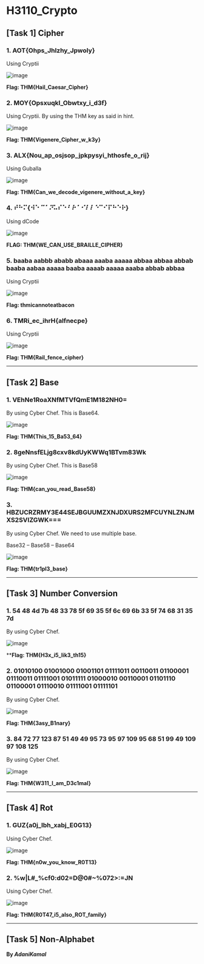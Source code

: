 # H3110_Crypto

## [Task 1] Cipher

### 1.	AOT{Ohps_Jhlzhy_Jpwoly}

Using Cryptii

![image](https://user-images.githubusercontent.com/44063862/82730672-079fe100-9d34-11ea-91e7-ebb91b906f6e.png)

**Flag: THM{Hail_Caesar_Cipher}**

### 2.	MOY{Opsxuqkl_Obwtxy_i_d3f}

Using Cryptii. By using the THM key as said in hint.

![image](https://user-images.githubusercontent.com/44063862/82730681-21d9bf00-9d34-11ea-8670-001a3b58fbef.png)

**Flag: THM{Vigenere_Cipher_w_k3y}**

### 3.	ALX{Nou_ap_osjsop_jpkpysyi_hthosfe_o_rij}

Using Guballa

![image](https://user-images.githubusercontent.com/44063862/82730687-459d0500-9d34-11ea-82b8-6c47469aaab8.png)

**Flag: THM{Can_we_decode_vigenere_without_a_key}**

### 4.	⠞⠓⠍{⠺⠑_⠉⠁⠝_⠥⠎⠑_⠃⠗⠁⠊⠇⠇⠑_⠉⠊⠏⠓⠑⠗}

Using dCode

![image](https://user-images.githubusercontent.com/44063862/82730702-551c4e00-9d34-11ea-8a77-a6df9edd011b.png)

**FLAG: THM{WE_CAN_USE_BRAILLE_CIPHER}**

### 5.	baaba aabbb ababb abaaa aaaba aaaaa abbaa abbaa abbab baaba aabaa aaaaa baaba aaaab aaaaa aaaba abbab abbaa

Using Cryptii

![image](https://user-images.githubusercontent.com/44063862/82730720-78df9400-9d34-11ea-9ce8-b7d9b1ee1c36.png)

**Flag: thmicannoteatbacon**

### 6.	TMRi_ec_ihrH{alfnecpe}

Using Cryptii

![image](https://user-images.githubusercontent.com/44063862/82730735-914fae80-9d34-11ea-9190-6012bc445b10.png)

**Flag: THM{Rail_fence_cipher}**

__________________________________________________________________________________________________________________________

## [Task 2] Base

### 1.	VEhNe1RoaXNfMTVfQmE1M182NH0=

By using Cyber Chef. This is Base64.

![image](https://user-images.githubusercontent.com/44063862/82730958-3919ac00-9d36-11ea-8547-01996ac2761c.png)

**Flag: THM{This_15_Ba53_64}**

### 2.	8geNnsfELjg8cxv8kdUyKWWq1BTvm83Wk

By using Cyber Chef. This is Base58

![image](https://user-images.githubusercontent.com/44063862/82730971-50589980-9d36-11ea-8881-224c10043b25.png)

**Flag: THM{can_you_read_Base58}**

### 3.	HBZUCRZRMY3E44SEJBGUUMZXNJDXURS2MFCUYNLZNJMXS2SVIZGWK===

By using Cyber Chef. We need to use multiple base.

Base32 – Base58 – Base64

![image](https://user-images.githubusercontent.com/44063862/82730986-61a1a600-9d36-11ea-981f-3b27d21ad716.png)

**Flag: THM{tr1pl3_base}**

__________________________________________________________________________________________________________________________

## [Task 3] Number Conversion

### 1.	54 48 4d 7b 48 33 78 5f 69 35 5f 6c 69 6b 33 5f 74 68 31 35 7d

By using Cyber Chef. 

![image](https://user-images.githubusercontent.com/44063862/82731219-cad5e900-9d37-11ea-86fe-4d86bf2502fc.png)

****Flag: THM{H3x_i5_lik3_th15}**

### 2.	01010100 01001000 01001101 01111011 00110011 01100001 01110011 01111001 01011111 01000010 00110001 01101110 01100001 01110010 01111001 01111101

By using Cyber Chef. 

![image](https://user-images.githubusercontent.com/44063862/82731225-d6291480-9d37-11ea-8d26-0d7cfc9686ae.png)

**Flag: THM{3asy_B1nary}**

### 3.	84 72 77 123 87 51 49 49 95 73 95 97 109 95 68 51 99 49 109 97 108 125

By using Cyber Chef.

![image](https://user-images.githubusercontent.com/44063862/82731229-e0e3a980-9d37-11ea-9650-0aa97c584f24.png)

**Flag: THM{W311_I_am_D3c1mal}**
__________________________________________________________________________________________________________________________

## [Task 4] Rot

### 1.	GUZ{a0j_lbh_xabj_E0G13}

Using Cyber Chef.

![image](https://user-images.githubusercontent.com/44063862/82731379-f907f880-9d38-11ea-83ba-ec962c8e58ab.png)

**Flag: THM{n0w_you_know_R0T13}**

### 2.	%w|L#_%cf0:d02=D@0#~%072>:=JN

Using Cyber Chef.

![image](https://user-images.githubusercontent.com/44063862/82731386-03c28d80-9d39-11ea-8d8f-8c7c8812f36a.png)

**Flag: THM{R0T47_i5_also_ROT_family}**

_________________________________________________________________________________________________________________________

## [Task 5] Non-Alphabet

**By _AdaniKamal_**
